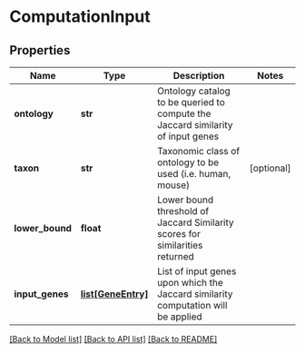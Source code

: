 # ComputationInput

## Properties
Name | Type | Description | Notes
------------ | ------------- | ------------- | -------------
**ontology** | **str** | Ontology catalog to be queried to compute the Jaccard similarity of input genes  | 
**taxon** | **str** | Taxonomic class of ontology to be used (i.e. human, mouse)  | [optional] 
**lower_bound** | **float** | Lower bound threshold of Jaccard Similarity scores for similarities returned  | 
**input_genes** | [**list[GeneEntry]**](GeneEntry.md) | List of input genes upon which the Jaccard similarity computation will be applied  | 

[[Back to Model list]](../README.md#documentation-for-models) [[Back to API list]](../README.md#documentation-for-api-endpoints) [[Back to README]](../README.md)


